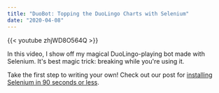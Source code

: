 ```yaml
---
title: "DuoBot: Topping the DuoLingo Charts with Selenium"
date: "2020-04-08"
---
```


{{< youtube zhjWD8O564Q >}}

In this video, I show off my magical DuoLingo-playing bot made with Selenium. It's best magic trick: breaking while you're using it.

Take the first step to writing your own! Check out our post for [installing Selenium in 90 seconds or less](#).